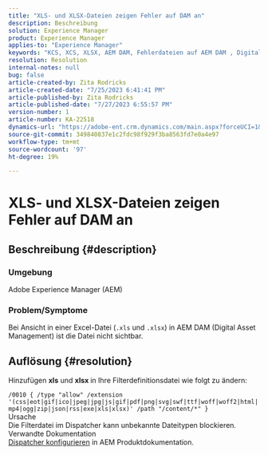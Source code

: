 ```yaml
---
title: "XLS- und XLSX-Dateien zeigen Fehler auf DAM an"
description: Beschreibung
solution: Experience Manager
product: Experience Manager
applies-to: "Experience Manager"
keywords: "KCS, XCS, XLSX, AEM DAM, Fehlerdateien auf AEM DAM , Digital Asset Management"
resolution: Resolution
internal-notes: null
bug: false
article-created-by: Zita Rodricks
article-created-date: "7/25/2023 6:41:41 PM"
article-published-by: Zita Rodricks
article-published-date: "7/27/2023 6:55:57 PM"
version-number: 1
article-number: KA-22518
dynamics-url: "https://adobe-ent.crm.dynamics.com/main.aspx?forceUCI=1&pagetype=entityrecord&etn=knowledgearticle&id=20505ee1-1a2b-ee11-bdf4-6045bd006b3d"
source-git-commit: 349840837e1c2fdc98f929f3ba8563fd7e0a4e97
workflow-type: tm+mt
source-wordcount: '97'
ht-degree: 19%

---
```


# XLS- und XLSX-Dateien zeigen Fehler auf DAM an

## Beschreibung {#description}


### Umgebung

Adobe Experience Manager (AEM)

### Problem/Symptome

Bei Ansicht in einer Excel-Datei (`.xls` und `.xlsx`) in AEM DAM (Digital Asset Management) ist die Datei nicht sichtbar.


## Auflösung {#resolution}


Hinzufügen <b>xls</b> und <b>xlsx </b>in Ihre Filterdefinitionsdatei wie folgt zu ändern:

`/0010 { /type "allow" /extension '(css|eot|gif|ico|jpeg|jpg|js|gif|pdf|png|svg|swf|ttf|woff|woff2|html|mp4|ogg|zip|json|rss|exe|xls|xlsx)' /path "/content/*" }`
<br>Ursache<br>
Die Filterdatei im Dispatcher kann unbekannte Dateitypen blockieren.
<br>Verwandte Dokumentation<br>
[Dispatcher konfigurieren](https://experienceleague.adobe.com/docs/experience-manager-dispatcher/using/configuring/dispatcher-configuration.html?lang=de) in AEM Produktdokumentation.
<br> <br>

